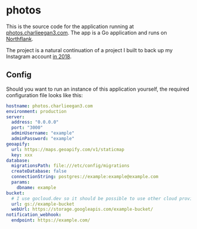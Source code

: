 # photos

This is the source code for the application running at
[photos.charlieegan3.com](https://photos.charlieegan3.com/).
The app is a Go application and runs on
[Northflank](https://northflank.com).

The project is a natural continuation of a project I built to
back up my Instagram account
[in 2018](https://charlieegan3.com/posts/2018-03-04-backing-up-instagram).

## Config

Should you want to run an instance of this application yourself, the required configuration file looks like this:

```yaml
hostname: photos.charlieegan3.com
environment: production
server:
  address: "0.0.0.0"
  port: "3000"
  adminUsername: "example"
  adminPassword: "example"
geoapify:
  url: https://maps.geoapify.com/v1/staticmap
  key: xxx
database:
  migrationsPath: file:///etc/config/migrations
  createDatabase: false
  connectionString: postgres://example:example@example.com
  params:
    dbname: example
bucket:
  # I use gocloud.dev so it should be possible to use other cloud providers
  url: gs://example-bucket
  webUrl: https://storage.googleapis.com/example-bucket/
notification_webhook:
  endpoint: https://example.com/
```